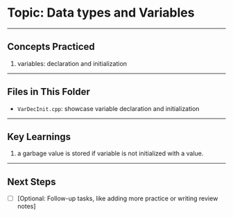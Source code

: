 # Topic: Data types and Variables

---

## Concepts Practiced

1. variables: declaration and initialization

---

## Files in This Folder

- `VarDecInit.cpp`: showcase variable declaration and initialization

---

## Key Learnings

1. a garbage value is stored if variable is not initialized with a value.

---

## Next Steps

- [ ] [Optional: Follow-up tasks, like adding more practice or writing review notes]
